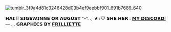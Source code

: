 ![tumblr_3f9a4d81c3246428d03b4ef9eebbf901_691b7689_640](https://github.com/user-attachments/assets/8e300276-a62a-4928-9438-badb4d7dc325)

𝗛𝗔𝗜 !! 𝗦𝗜𝗚𝗘𝗪𝗜𝗡𝗡𝗘 𝗢𝗥 𝗔𝗨𝗚𝗨𝗦𝗧 ^-^.   .,
★ﾉ⁠♡ 𝗦𝗛𝗘 𝗛𝗘𝗥 : [𝗠𝗬 𝗗𝗜𝗦𝗖𝗢𝗥𝗗!](sirephyna819237368291786802)
— .,. 𝗚𝗥𝗔𝗣𝗛𝗜𝗖𝗦 𝗕𝗬 [𝗙𝗥𝗜𝗟𝗟𝗜𝗘𝗧𝗧𝗘](https://www.tumblr.com/frilliette?source=share)

